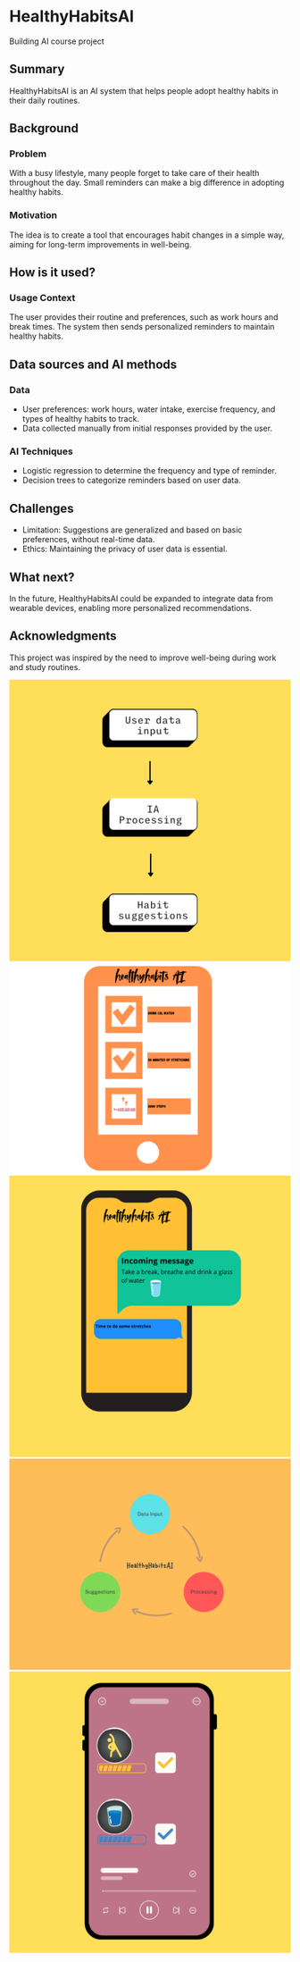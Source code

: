# HealthyHabitsAI
Building AI course project

## Summary
HealthyHabitsAI is an AI system that helps people adopt healthy habits in their daily routines.

## Background
### Problem
With a busy lifestyle, many people forget to take care of their health throughout the day. Small reminders can make a big difference in adopting healthy habits.

### Motivation
The idea is to create a tool that encourages habit changes in a simple way, aiming for long-term improvements in well-being.

## How is it used?
### Usage Context
The user provides their routine and preferences, such as work hours and break times. The system then sends personalized reminders to maintain healthy habits.

## Data sources and AI methods
### Data
- User preferences: work hours, water intake, exercise frequency, and types of healthy habits to track.
- Data collected manually from initial responses provided by the user.

### AI Techniques
- Logistic regression to determine the frequency and type of reminder.
- Decision trees to categorize reminders based on user data.

## Challenges
- Limitation: Suggestions are generalized and based on basic preferences, without real-time data.
- Ethics: Maintaining the privacy of user data is essential.

## What next?
In the future, HealthyHabitsAI could be expanded to integrate data from wearable devices, enabling more personalized recommendations.

## Acknowledgments
This project was inspired by the need to improve well-being during work and study routines.

![Fluxograma](https://github.com/pacocj/HealthyHabitsAI/blob/main/1_Fluxograma%20de%20Funcionamento.png?raw=true)
![Status utilizador](https://github.com/pacocj/HealthyHabitsAI/blob/main/2_Simula%C3%A7%C3%A3o%20de%20Interface%20do%20Utilizador.png?raw=true)
![Notificações](https://github.com/pacocj/HealthyHabitsAI/blob/main/3_Exemplo%20de%20Notifica%C3%A7%C3%B5es%20de%20H%C3%A1bitos%20Saud%C3%A1veis.png?raw=true)
![Diagrama](https://github.com/pacocj/HealthyHabitsAI/blob/main/4_Diagrama%20de%20Blocos%20do%20Sistema.png?raw=true)
![Interface do utilizador](https://github.com/pacocj/HealthyHabitsAI/blob/main/5_Interface%20de%20utilizador.png?raw=true)
